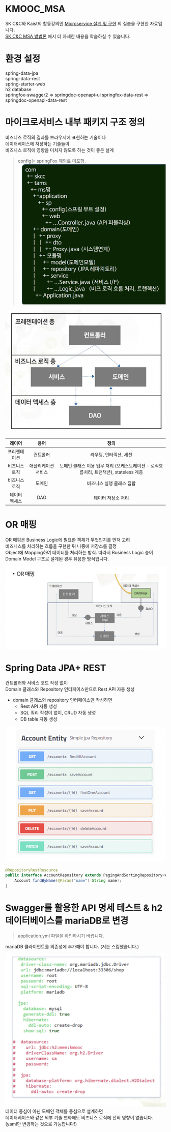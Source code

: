 # KMOOC_MSA

SK C&C와 Kaist의 합동강의인
[Microservice 설계 및 구현](http://www.kmooc.kr/courses/course-v1:KAISTk+2018_K14+2021_K14_01/about) 의 실습을 구현한 자료입니다.  
[SK C&C MSA 방법론](https://github.com/CNAPS-MSA/CNAPS3) 에서 더 자세한 내용을 학습하실 수 있습니다.  


# 환경 설정
spring-data-jpa  
spring-data-rest  
spring-starter-web  
h2 database  
springfox-swagger2  => springdoc-openapi-ui 
springfox-data-rest => springdoc-openapi-data-rest

# 마이크로서비스 내부 패키지 구조 정의
비즈니스 로직의 결과를 브라우저에 표현하는 기술이나    
데이터베이스에 저장하는 기술들이  
비즈니스 로직에 영향을 미치지 않도록 하는 것이 좋은 설계    
> config는 springFox 제외로 미포함.
![structure](./public/structure.png)


![layer](./public/layer.png)


|   레이어   |     용어     |                           정의                            |
|:-------:|:----------:|:-------------------------------------------------------:|
| 프리젠테이션  |    컨트롤러    |                      라우팅, 인터랙션, 세션                      |
| 비즈니스 로직 | 애플리케이션 서비스 | 도메인 클래스 이용 업무 처리 (오케스트레이션 - 로직흐름처리, 트랜잭션), stateless 계층 |
| 비즈니스 로직 |    도메인     |                     비즈니스 실행 클래스 집합                      |
| 데이터 엑세스 |    DAO     |                       데이터 저장소 처리                        |




# OR 매핑  
OR 매핑은 Business Logic에 필요한 객체가 무엇인지를 먼저 고려  
비즈니스를 처리하는 흐름을 구현한 뒤 나중에 저장소를 결정    
Object에 Mapping하여 데이터를 처리하는 방식.
따라서 Business Logic 층이 Domain Model 구조로 설계된 경우 유용한 방식입니다.

![orm](./public/orm.png)

# Spring Data JPA+ REST
컨트롤러와 서비스 코드 작성 없이   
Domain 클래스와 Repository 인터페이스만으로 Rest API 자동 생성  
- domain 클래스와 repository 인터페이스만 작성하면
  - Rest API 자동 생성
  - SQL 쿼리 작성이 없이, CRUD 자동 생성
  - DB table 자동 생성

![rest](./public/rest.png)
```java
@RepositoryRestResource
public interface AccountRepository extends PagingAndSortingRepository<Account,Long> {
    Account findByName(@Param("name") String name);
}
```

# Swagger를 활용한 API 명세 테스트 & h2 데이터베이스를 mariaDB로 변경
> application.yml 파일을 확인하시기 바랍니다.  
> 
mariaDB 클라이언트를 의존성에 추가해야 합니다. (저는 스킵했습니다.) 

![h2ToMaria](./public/h2ToMaria.png)
데이터 중심이 아닌 도메인 객체를 중심으로 설계하면  
데이터베이스와 같은 외부 기술 변화에도 비즈니스 로직에 전혀 영향이 없습니다.
(yaml만 변경하는 것으로 가능합니다!)
